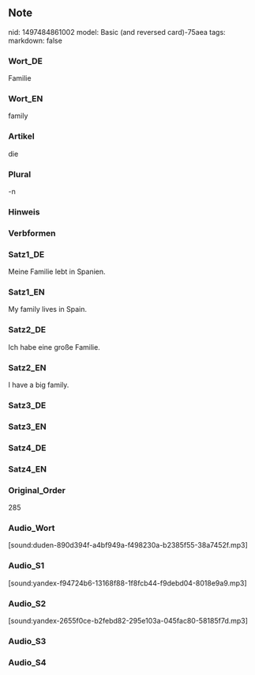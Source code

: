 ## Note
nid: 1497484861002
model: Basic (and reversed card)-75aea
tags: 
markdown: false

### Wort_DE
Familie

### Wort_EN
family

### Artikel
die

### Plural
-n

### Hinweis


### Verbformen


### Satz1_DE
Meine Familie lebt in Spanien.

### Satz1_EN
My family lives in Spain.

### Satz2_DE
Ich habe eine große Familie.

### Satz2_EN
I have a big family.

### Satz3_DE


### Satz3_EN


### Satz4_DE


### Satz4_EN


### Original_Order
285

### Audio_Wort
[sound:duden-890d394f-a4bf949a-f498230a-b2385f55-38a7452f.mp3]

### Audio_S1
[sound:yandex-f94724b6-13168f88-1f8fcb44-f9debd04-8018e9a9.mp3]

### Audio_S2
[sound:yandex-2655f0ce-b2febd82-295e103a-045fac80-58185f7d.mp3]

### Audio_S3


### Audio_S4

